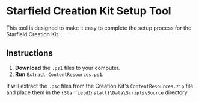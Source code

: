 # Starfield Creation Kit Setup Tool

This tool is designed to make it easy to complete the setup process for the Starfield Creation Kit.

## Instructions

1. **Download** the `.ps1` files to your computer.
2. **Run** `Extract-ContentResources.ps1`.

It will extract the `.psc` files from the Creation Kit's `ContentResources.zip` file and place them in the `{StarfieldInstall}\Data\Scripts\Source` directory.
